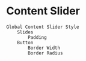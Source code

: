 # Content Slider

    Global Content Slider Style
        Slides
            Padding
        Button
            Border Width
            Border Radius